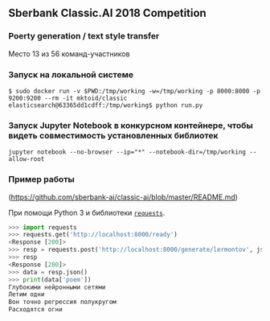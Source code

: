 ## Sberbank Classic.AI 2018 Competition
### Poerty generation / text style transfer

Место 13 из 56 команд-участников

### Запуск на локальной системе

```
$ sudo docker run -v $PWD:/tmp/working -w=/tmp/working -p 8000:8000 -p 9200:9200 --rm -it mktoid/classic
elasticsearch@63365dd1cdff:/tmp/working$ python run.py

```


### Запуск Jupyter Notebook в конкурсном контейнере, чтобы видеть совместимость установленных библиотек
```
jupyter notebook --no-browser --ip="*" --notebook-dir=/tmp/working --allow-root

```

### Пример работы
(https://github.com/sberbank-ai/classic-ai/blob/master/README.md)

При помощи Python 3 и библиотеки [`requests`](http://docs.python-requests.org/en/master/).

```python
>>> import requests
>>> requests.get('http://localhost:8000/ready')
<Response [200]>
>>> resp = requests.post('http://localhost:8000/generate/lermontov', json={'seed': 'регрессия глубокими нейронными сетями'})
>>> resp
<Response [200]>
>>> data = resp.json()
>>> print(data['poem'])
Глубокими нейронными сетями
Летим одни
Вон точно регрессия полукругом
Расходятся огни
```
